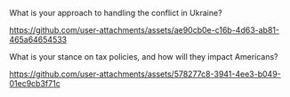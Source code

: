 

What is your approach to handling the conflict in Ukraine?

https://github.com/user-attachments/assets/ae90cb0e-c16b-4d63-ab81-465a64654533

What is your stance on tax policies, and how will they impact Americans?

https://github.com/user-attachments/assets/578277c8-3941-4ee3-b049-01ec9cb3f71c

